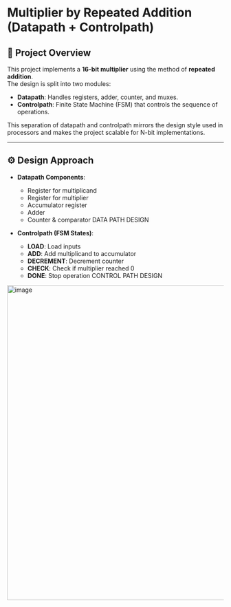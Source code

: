 # Multiplier by Repeated Addition (Datapath + Controlpath)

## 📌 Project Overview
This project implements a **16-bit multiplier** using the method of **repeated addition**.  
The design is split into two modules:  
- **Datapath**: Handles registers, adder, counter, and muxes.  
- **Controlpath**: Finite State Machine (FSM) that controls the sequence of operations.  

This separation of datapath and controlpath mirrors the design style used in processors and makes the project scalable for N-bit implementations.

---

## ⚙️ Design Approach
- **Datapath Components**:
  - Register for multiplicand  
  - Register for multiplier  
  - Accumulator register  
  - Adder  
  - Counter & comparator
DATA PATH DESIGN 

- **Controlpath (FSM States)**:
  - **LOAD**: Load inputs  
  - **ADD**: Add multiplicand to accumulator  
  - **DECREMENT**: Decrement counter  
  - **CHECK**: Check if multiplier reached 0 
  - **DONE**: Stop operation
CONTROL PATH DESIGN
<img width="895" height="732" alt="image" src="https://github.com/user-attachments/assets/52c7fff9-4c12-469b-b3b0-e3407e982a93" />


